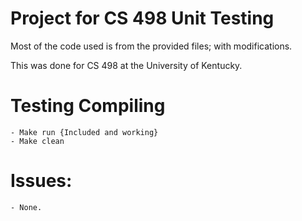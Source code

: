 # Project for CS 498 Unit Testing

Most of the code used is from the provided files; with modifications.

This was done for CS 498 at the University of Kentucky.

# Testing Compiling
	- Make run {Included and working}
	- Make clean

# Issues:
	- None.
